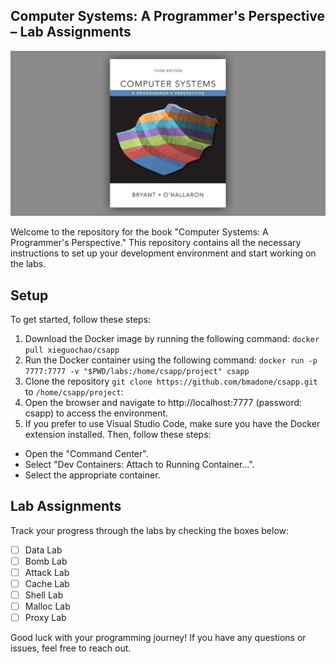 ## Computer Systems: A Programmer's Perspective – Lab Assignments

![Computer Systems: A Programmer's Perspective third edition](csapp3e.jpeg)


Welcome to the repository for the book "Computer Systems: A Programmer's Perspective." This repository contains all the necessary instructions to set up your development environment and start working on the labs.

## Setup
To get started, follow these steps:
1. Download the Docker image by running the following command:
```docker pull xieguochao/csapp```
2. Run the Docker container using the following command:
```docker run -p 7777:7777 -v "$PWD/labs:/home/csapp/project" csapp```
3. Clone the repository ```git clone https://github.com/bmadone/csapp.git``` to ﻿``/home/csapp/project``:
4. Open the browser and navigate to ﻿http://localhost:7777 (password: csapp) to access the environment.
5. If you prefer to use Visual Studio Code, make sure you have the Docker extension installed. Then, follow these steps:
-	Open the "Command Center".
- Select "Dev Containers: Attach to Running Container...".
- Select the appropriate container.

## Lab Assignments
Track your progress through the labs by checking the boxes below:
- [ ] Data Lab
- [ ] Bomb Lab
- [ ] Attack Lab
- [ ] Cache Lab
- [ ] Shell Lab
- [ ] Malloc Lab
- [ ] Proxy Lab

Good luck with your programming journey! If you have any questions or issues, feel free to reach out.
